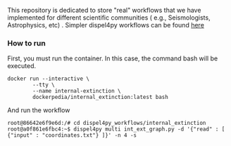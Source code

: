 This repository is dedicated to store "real" workflows that we have implemented for different scientific communities ( e.g., Seismologists, Astrophysics, etc) .
Simpler dispel4py workflows can be found [here](https://github.com/rosafilgueira/dispel4py_training_material)


### How to run

First, you must run the container. In this case, the command bash will be executed.

```
docker run --interactive \
        --tty \
        --name internal-extinction \
        dockerpedia/internal_extinction:latest bash
```

And run the workflow

```
root@86642e6f9e6d:/# cd dispel4py_workflows/internal_extinction
root@a0f861e6fbc4:~$ dispel4py multi int_ext_graph.py -d '{"read" : [ {"input" : "coordinates.txt"} ]}' -n 4 -s
```
